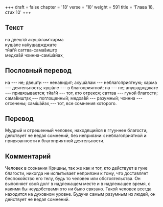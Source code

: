 +++
draft = false
chapter = '18'
verse = '10'
weight = 591
title = 'Глава 18, стих 10'
+++
## Текст

на двешт̣й акуш́алам̇ карма  
куш́але на̄нушаджджате  
тйа̄гӣ саттва-сама̄вишт̣о  
медха̄вӣ чхинна-сам̇ш́айах̣

## Пословный перевод

на --- не; двешт̣и --- ненавидит; акуш́алам --- неблагоприятную; карма ---
деятельность; куш́але --- в благоприятной; на --- не; анушаджджате ---
привязывается; тйа̄гӣ --- тот, кто отрекся; саттва --- гуной благости;
сама̄вишт̣ах̣ --- поглощенный; медха̄вӣ --- разумный; чхинна --- отсечены;
сам̇ш́айах̣ --- тот, все сомнения которого.

## Перевод

Мудрый и отрешенный человек, находящийся в ггууннее благости, действует
не ведая сомнений, без неприязни к неблагоприятной и привязанности к
благоприятной деятельности.

## Комментарий

Человек в сознании Кришны, так же как и тот, кто действует в гуне
благости, никогда не испытывает неприязни к тому, что доставляет
беспокойство его телу, будь то человек или обстоятельства. Он выполняет
свой долг в надлежащем месте и в надлежащее время, с какими бы
неудобствами это ни было связано. Такой человек всегда находится на
духовном уровне. Будучи самым разумным из людей, он действует не ведая
сомнений.

